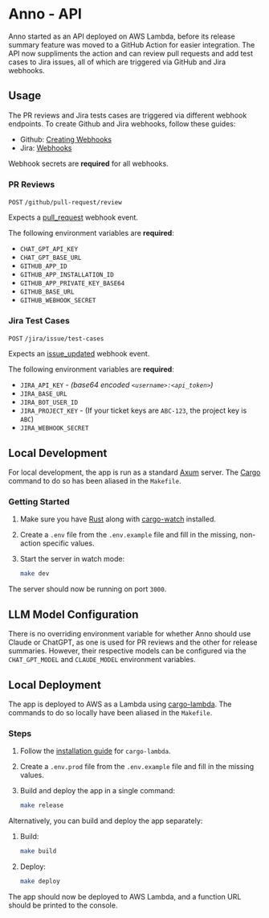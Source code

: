 # **Anno - API**

Anno started as an API deployed on AWS Lambda, before its release summary feature was moved to a GitHub Action for easier integration. The API now suppliments the action and can review pull requests and add test cases to Jira issues, all of which are triggered via GitHub and Jira webhooks.

## **Usage**

The PR reviews and Jira tests cases are triggered via different webhook endpoints. To create Github and Jira webhooks, follow these guides:
- Github: [Creating Webhooks](https://docs.github.com/en/developers/webhooks-and-events/creating-webhooks)
- Jira: [Webhooks](https://developer.atlassian.com/server/jira/platform/webhooks/)

Webhook secrets are **required** for all webhooks.

### PR Reviews
`POST` `/github/pull-request/review`

Expects a [pull_request](https://docs.github.com/en/webhooks/webhook-events-and-payloads#pull_request) webhook event.

The following environment variables are **required**:

- `CHAT_GPT_API_KEY`
- `CHAT_GPT_BASE_URL`
- `GITHUB_APP_ID`
- `GITHUB_APP_INSTALLATION_ID`
- `GITHUB_APP_PRIVATE_KEY_BASE64`
- `GITHUB_BASE_URL`
- `GITHUB_WEBHOOK_SECRET`

### Jira Test Cases
`POST` `/jira/issue/test-cases`

Expects an [issue_updated](https://developer.atlassian.com/cloud/jira/platform/webhooks/#issue-webhooks) webhook event.

The following environment variables are **required**:

- `JIRA_API_KEY` - _(base64 encoded `<username>:<api_token>`)_
- `JIRA_BASE_URL`
- `JIRA_BOT_USER_ID`
- `JIRA_PROJECT_KEY` - (If your ticket keys are `ABC-123`, the project key is `ABC`)
- `JIRA_WEBHOOK_SECRET`

## **Local Development**

For local development, the app is run as a standard [Axum](https://github.com/tokio-rs/axum) server. The [Cargo](https://doc.rust-lang.org/cargo/) command to do so has been aliased in the `Makefile`.

### **Getting Started**

1. Make sure you have [Rust](https://www.rust-lang.org/tools/install) along with [cargo-watch](https://github.com/watchexec/cargo-watch) installed.
2. Create a `.env` file from the `.env.example` file and fill in the missing, non-action specific values.
3. Start the server in watch mode:

    ```bash
    make dev
    ```

The server should now be running on port `3000`.

## **LLM Model Configuration**

There is no overriding environment variable for whether Anno should use Claude or ChatGPT, as one is used for PR reviews and the other for release summaries. However, their respective models can be configured via the `CHAT_GPT_MODEL` and `CLAUDE_MODEL` environment variables.

## **Local Deployment**

The app is deployed to AWS as a Lambda using [cargo-lambda](https://www.cargo-lambda.info/). The commands to do so locally have been aliased in the `Makefile`.

### **Steps**

1. Follow the [installation guide](https://www.cargo-lambda.info/guide/installation.html) for `cargo-lambda`.
2. Create a `.env.prod` file from the `.env.example` file and fill in the missing values.
3. Build and deploy the app in a single command:

    ```bash
    make release
    ```

Alternatively, you can build and deploy the app separately:

1. Build:

    ```bash
    make build
    ```
2. Deploy:

    ```bash
    make deploy
    ```

The app should now be deployed to AWS Lambda, and a function URL should be printed to the console.

